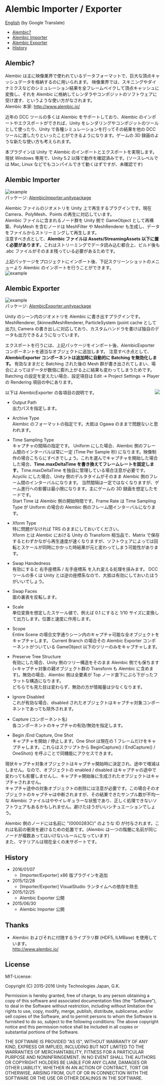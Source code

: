 # Alembic Importer / Exporter
[English](https://translate.google.com/translate?sl=ja&tl=en&u=https://github.com/unity3d-jp/AlembicImporter) (by Google Translate)
- [Alembic?](#alembic)
- [Alembic Importer](#alembic-importer)
- [Alembic Exporter](#alembic-exporter)
- [History](#history)

## Alembic?
Alembic は主に映像業界で使われているデータフォーマットで、巨大な頂点キャッシュデータを格納するのに用いられます。  映像業界では、スキニングやダイナミクスなどのシミュレーション結果を全フレームベイクして頂点キャッシュに変換し、それを Alembic に格納してレンダラやコンポジットのソフトウェアに受け渡す、というような使い方がなされます。  
Alembic 本家: http://www.alembic.io/

近年の DCC ツールの多くは Alembic をサポートしており、Alembic のインポートやエクスポートができれば、Unity をレンダリングやコンポジットのツールとして使ったり、Unity で各種シミュレーションを行ってその結果を他の DCC ツールに渡したりといったことができるようになります。ゲームの 3D 録画のような新たな使い方も考えられます。  

本プラグインは Unity で Alembic のインポートとエクスポートを実現します。
現状 Windows 専用で、Unity 5.2 以降で動作を確認済みです。(ソースレベルでは Mac, Linux などでもコンパイルできて動くはずですが、未確認です)  

## Alembic Importer
![example](Screenshots/alembic_example.gif)  
パッケージ: [AlembicImporter.unitypackage](Packages/AlembicImporter.unitypackage?raw=true)

Alembic ファイルのジオメトリを Unity 上で再生するプラグインです。現在 Camera、PolyMesh、Points の再生に対応しています。  
Alembic ファイルに含まれるノード群を Unity 側で GameObject として再構築、PolyMesh を含むノードは MeshFilter や MeshRenderer も生成し、データをファイルからストリーミングして再生します。  
注意すべき点として、**Alembic ファイルは Assets/StreamingAssets 以下に置く必要があります**。これはストリーミングでデータ読み込む都合上、ビルド後も .abc ファイルがそのまま残っている必要があるためです。

上記パッケージをプロジェクトにインポート後、下記スクリーンショットのメニューより Alembic のインポートを行うことができます。  
![example](Screenshots/menu.png)  


## Alembic Exporter
![example](Screenshots/AlembicExporter.gif)  
パッケージ: [AlembicExporter.unitypackage](Packages/AlembicExporter.unitypackage?raw=true)

Unity のシーン内のジオメトリを Alembic に書き出すプラグインです。
MeshRenderer, SkinnedMeshRenderer, ParticleSystem (point cache として出力), Camera の書き出しに対応しており、カスタムハンドラを書けば独自のデータも出力できるようになっています。  


エクスポートを行うには、上記パッケージをインポート後、AlembicExporter  コンポーネントを適当なオブジェクトに追加します。
注意すべき点として、**AlembicExporter コンポーネントは追加時に自動的に Batching を無効化します。** 有効なままだと Batching された後の Mesh 群が書き出されてしまい、場合によってはデータが数倍に膨れ上がる上に結果も変わってしまうためです。  
Batching の設定を変えたい場合、設定項目は Edit -> Project Settings -> Player の Rendering 項目の中にあります。  

以下は AlembicExporter の各項目の説明です。
<img align="right" src="Screenshots/AlembicExporter.png">
- Output Path  
  出力パスを指定します。  

- Archive Type  
  Alembic のフォーマットの指定です。大抵は Ogawa のままで問題ないと思われます。  

- Time Sampling Type  
  キャプチャの間隔の指定です。
  Uniform にした場合、Alembic 側のフレーム間のインターバルは常に一定 (Time Per Sample 秒) になります。映像制作の場合こちらにすべきでしょう。これを選んでキャプチャを開始した場合した場合、**Time.maxDeltaTime を書き換えてフレームレートを固定します**。Time.maxDeltaTime を独自に管理している場合注意が必要です。  
  Acyclic にした場合、Unity 側のデルタタイムがそのまま Alembic 側のフレーム間のインターバルになります。 当然間隔は一定ではなくなりますが、ゲーム進行への影響は最小限になります。主にゲームの 3D 録画を想定したモードです。  
  Start Time は Alembic 側の開始時間です。Frame Rate は Time Sampling Type が Uniform の場合の Alembic 側のフレーム間インターバルになります。  

- Xform Type  
  特に問題がなければ TRS のままにしておいてください。  
  Xform とは Alembic における Unity の Transform 相当品で、Matrix で保存するとわずかながら再生速度が速くなりますが、ソフトウェアによっては回転とスケールが同時にかかった時結果が元と変わってしまう可能性があります。  

- Swap Handedness  
  有効にすると 右手座標系 / 左手座標系 を入れ変える処理を挟みます。
  DCC ツールの多くは Unity とは逆の座標系なので、大抵は有効にしておいたほうがいいでしょう。  

- Swap Faces  
  面の裏表を反転します。

- Scale  
  単位変換を想定したスケール値で、例えば 0.1 にすると 1/10 サイズに変換して出力します。位置と速度に作用します。  

- Scope  
  Entire Scene の場合文字通りシーン内のキャプチャ可能な全オブジェクトをキャプチャします。
  Current Branch の場合その Alembic Exporter コンポーネントがついている GameObject 以下のツリーのみをキャプチャします。

- Preserve Tree Structure  
  有効にした場合、Unity 側のツリー構造をそのまま Alembic 側でも保ちます (=キャプチャ対象の親オブジェクト群の Transform も Alembic に含めます)。無効の場合、Alembic 側は全要素が Top ノード直下にぶら下がったフラットな構造になります。  
  どちらでも見た目は変わらず、無効の方が情報量は少なくなります。  

- Ignore Disabled  
  これが有効な場合、disabled されたオブジェクトはキャプチャ対象コンポーネントであっても除外されます。

- Capture (コンポーネント名)  
  各コンポーネントのキャプチャの有効/無効を指定します。

- Begin /End Capture, One Shot  
  キャプチャを開始 / 停止します。One Shot は現在の 1 フレームだけをキャプチャします。これらはスクリプトから BeginCapture() / EndCapture() / OneShot() を呼ぶことで同機能にアクセスできます。  

現状キャプチャ対象オブジェクトはキャプチャ開始時に決定され、途中で増減はしません。なので、オブジェクトの enabled / disabled はキャプチャの途中で変わっても影響しませんし、キャプチャ開始後に生成されたオブジェクトはキャプチャされません。  
キャプチャ途中の対象オブジェクトの削除には注意が必要です。この場合そのオブジェクトのキャプチャは中断されますが、その結果できたサンプル数が不均一な Alembic ファイルはややイレギュラーな状態であり、正しく処理できないソフトウェアもあるかもしれません。避けたほうがいいシチュエーションでしょう。  

Alembic 側のノードには名前に "(0000283C)" のような ID が付与されます。これは名前の衝突を避けるための処置です。(Alembic は一つの階層に名前が同じノードが複数あってはいけないルールになっています)  
また、マテリアルは現在全くの未サポートです。


## History
- 2016/01/07
  - [Importer/Exporter] x86 版プラグインを追加
- 2015/12/28
  - [Importer/Exporter] VisualStudio ランタイムへの依存を除去
- 2015/12/25
  - Alembic Exporter 公開
- 2015/06/30
  - Alembic Importer 公開


## Thanks
- Alembic およびそれに付随するライブラリ群 (HDF5, ILMBase) を使用しています。  
  http://www.alembic.io/

## License
MIT-License:

Copyright (C) 2015-2016 Unity Technologies Japan, G.K.

Permission is hereby granted, free of charge, to any person obtaining a copy of this software and associated documentation files (the "Software"), to deal in the Software without restriction, including without limitation the rights to use, copy, modify, merge, publish, distribute, sublicense, and/or sell copies of the Software, and to permit persons to whom the Software is furnished to do so, subject to the following conditions: The above copyright notice and this permission notice shall be included in all copies or substantial portions of the Software.

THE SOFTWARE IS PROVIDED "AS IS", WITHOUT WARRANTY OF ANY KIND, EXPRESS OR IMPLIED, INCLUDING BUT NOT LIMITED TO THE WARRANTIES OF MERCHANTABILITY, FITNESS FOR A PARTICULAR PURPOSE AND NONINFRINGEMENT. IN NO EVENT SHALL THE AUTHORS OR COPYRIGHT HOLDERS BE LIABLE FOR ANY CLAIM, DAMAGES OR OTHER LIABILITY, WHETHER IN AN ACTION OF CONTRACT, TORT OR OTHERWISE, ARISING FROM, OUT OF OR IN CONNECTION WITH THE SOFTWARE OR THE USE OR OTHER DEALINGS IN THE SOFTWARE.
